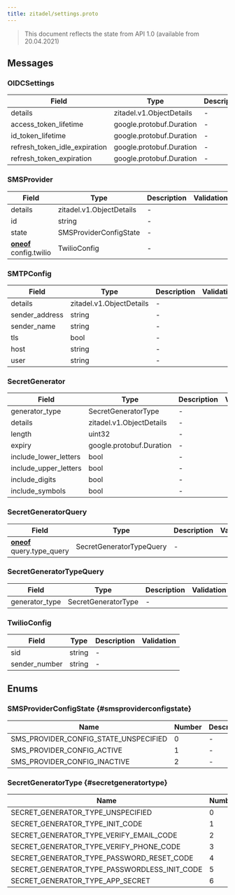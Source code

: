 ```yaml
---
title: zitadel/settings.proto
---
```

> This document reflects the state from API 1.0 (available from 20.04.2021)




## Messages


### OIDCSettings



| Field | Type | Description | Validation |
| ----- | ---- | ----------- | ----------- |
| details |  zitadel.v1.ObjectDetails | - |  |
| access_token_lifetime |  google.protobuf.Duration | - |  |
| id_token_lifetime |  google.protobuf.Duration | - |  |
| refresh_token_idle_expiration |  google.protobuf.Duration | - |  |
| refresh_token_expiration |  google.protobuf.Duration | - |  |




### SMSProvider



| Field | Type | Description | Validation |
| ----- | ---- | ----------- | ----------- |
| details |  zitadel.v1.ObjectDetails | - |  |
| id |  string | - |  |
| state |  SMSProviderConfigState | - |  |
| [**oneof**](https://developers.google.com/protocol-buffers/docs/proto3#oneof) config.twilio |  TwilioConfig | - |  |




### SMTPConfig



| Field | Type | Description | Validation |
| ----- | ---- | ----------- | ----------- |
| details |  zitadel.v1.ObjectDetails | - |  |
| sender_address |  string | - |  |
| sender_name |  string | - |  |
| tls |  bool | - |  |
| host |  string | - |  |
| user |  string | - |  |




### SecretGenerator



| Field | Type | Description | Validation |
| ----- | ---- | ----------- | ----------- |
| generator_type |  SecretGeneratorType | - |  |
| details |  zitadel.v1.ObjectDetails | - |  |
| length |  uint32 | - |  |
| expiry |  google.protobuf.Duration | - |  |
| include_lower_letters |  bool | - |  |
| include_upper_letters |  bool | - |  |
| include_digits |  bool | - |  |
| include_symbols |  bool | - |  |




### SecretGeneratorQuery



| Field | Type | Description | Validation |
| ----- | ---- | ----------- | ----------- |
| [**oneof**](https://developers.google.com/protocol-buffers/docs/proto3#oneof) query.type_query |  SecretGeneratorTypeQuery | - |  |




### SecretGeneratorTypeQuery



| Field | Type | Description | Validation |
| ----- | ---- | ----------- | ----------- |
| generator_type |  SecretGeneratorType | - |  |




### TwilioConfig



| Field | Type | Description | Validation |
| ----- | ---- | ----------- | ----------- |
| sid |  string | - |  |
| sender_number |  string | - |  |






## Enums


### SMSProviderConfigState {#smsproviderconfigstate}


| Name | Number | Description |
| ---- | ------ | ----------- |
| SMS_PROVIDER_CONFIG_STATE_UNSPECIFIED | 0 | - |
| SMS_PROVIDER_CONFIG_ACTIVE | 1 | - |
| SMS_PROVIDER_CONFIG_INACTIVE | 2 | - |




### SecretGeneratorType {#secretgeneratortype}


| Name | Number | Description |
| ---- | ------ | ----------- |
| SECRET_GENERATOR_TYPE_UNSPECIFIED | 0 | - |
| SECRET_GENERATOR_TYPE_INIT_CODE | 1 | - |
| SECRET_GENERATOR_TYPE_VERIFY_EMAIL_CODE | 2 | - |
| SECRET_GENERATOR_TYPE_VERIFY_PHONE_CODE | 3 | - |
| SECRET_GENERATOR_TYPE_PASSWORD_RESET_CODE | 4 | - |
| SECRET_GENERATOR_TYPE_PASSWORDLESS_INIT_CODE | 5 | - |
| SECRET_GENERATOR_TYPE_APP_SECRET | 6 | - |




